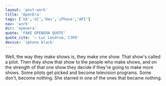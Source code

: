 ```yaml
---
layout: 'post-work'
title: 'OpenEra'
tags: ['UX','UI','Dev','iPhone','API']
nav: 'work'
dir: 'openera'
quote: 'FAKE OPENERA QUOTE'
quote_cite: '— Luc Lendrum, C3PO'
device: 'iphone black'
---
```

Well, the way they make shows is, they make one show. That show's called a pilot. Then they show that show to the people who make shows, and on the strength of that one show they decide if they're going to make more shows. Some pilots get picked and become television programs. Some don't, become nothing. She starred in one of the ones that became nothing.